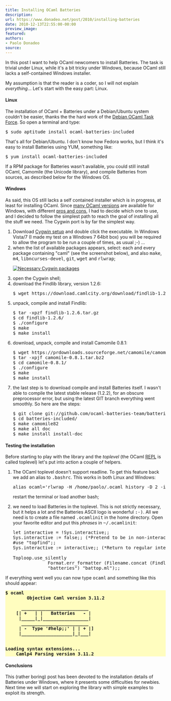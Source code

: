 ```yaml
---
title: Installing OCaml Batteries
description:
url: https://www.donadeo.net/post/2010/installing-batteries
date: 2010-12-13T22:55:00-00:00
preview_image:
featured:
authors:
- Paolo Donadeo
source:
---
```


<div>
<p class="noindent">In this post I want to help OCaml newcomers to install Batteries. The task is trivial under Linux, while it's a bit tricky under Windows, because OCaml still lacks a self-contained Windows installer.</p>

<p>My assumption is that the reader is a coder, so I will not explain <em>everything</em>&hellip; Let's start with the easy part: Linux.</p>

<h4>Linux</h4>
<p class="noindent">The installation of OCaml + Batteries under a Debian/Ubuntu system couldn't be easier, thanks the the hard work of the <a href="https://wiki.debian.org/Teams/OCamlTaskForce">Debian OCaml Task Force</a>. So open a terminal and type:</p>

<pre class="brush: bash">
$ sudo aptitude install ocaml-batteries-included
</pre>

<p>That's all for Debian/Ubuntu. I don't know how Fedora works, but I think it's easy to install Batteries using YUM, something like:</p>

<pre class="brush: bash">
$ yum install ocaml-batteries-included
</pre>

<p>If a RPM package for Batteries wasn't available, you could still install OCaml, Camomile (the Unicode library), and compile Batteries from sources, as described below for the Windows OS.</p>

<h4>Windows</h4>

<p class="noindent">As said, this OS still lacks a self contained installer which is in progress, at least for installing OCaml. Since <a href="https://caml.inria.fr/ocaml/release.en.html#id2268363">many OCaml versions</a> are available for Windows, with different <a href="https://caml.inria.fr/ocaml/portability.en.html#windows">pros and cons</a>, I had to decide which one to use, and I decided to follow the simplest path to reach the goal of installing all the stuff we need. The Cygwin port is by far the simplest way.</p>

<ol>

<li>Download <a href="https://www.cygwin.com/setup.exe">Cygwin setup</a> and double click the executable. In Windows Vista/7 (I made my test on a Windows 7 64bit box) you will be required to allow the program to be run a couple of times, as usual ;-) &hellip;</li>

<li>when the list of available packages appears, select: each and every package containing &quot;caml&quot; (see the screenshot below), and also <kbd>make</kbd>, <kbd>m4</kbd>, <kbd>libncurses-devel</kbd>, <kbd>git</kbd>, <kbd>wget</kbd> and <kbd>rlwrap</kbd>;

<br/>

<a href="https://www.donadeo.net/static/2010/12/install_cygwin.png" title="Necessary Cygwin packages" class="zoom-box-image"><img src="https://www.donadeo.net/static/2010/12/install_cygwin_small.png" class="little left" alt="Necessary Cygwin packages"/></a>
<br style="clear:both;"/>
</li>

<li>open the Cygwin shell;</li>

<li>download the Findlib library, version 1.2.6:
<pre class="brush: bash">
$ wget https://download.camlcity.org/download/findlib-1.2.6.tar.gz
</pre>
</li>

<li>unpack, compile and install Findlib:
<pre class="brush: bash">
$ tar -xpzf findlib-1.2.6.tar.gz
$ cd findlib-1.2.6/
$ ./configure
$ make
$ make install
</pre>
</li>

<li>download, unpack, compile and install Camomile 0.8.1:
<pre class="brush: bash">
$ wget https://prdownloads.sourceforge.net/camomile/camomile-0.8.1.tar.bz2
$ tar -xpjf camomile-0.8.1.tar.bz2
$ cd camomile-0.8.1/
$ ./configure
$ make
$ make install
</pre>
</li>

<li>the last step is to download compile and install Batteries itself. I wasn't able to compile the latest stable release (1.2.2), for an obscure preprocessor error, but using the latest GIT branch everything went smoothly. So here are the steps:
<pre class="brush: bash">
$ git clone git://github.com/ocaml-batteries-team/batteries-included.git
$ cd batteries-included/
$ make camomile82
$ make all doc
$ make install install-doc
</pre>
</li>
</ol>

<h4>Testing the installation</h4>

<p class="noindent">Before starting to play with the library and the <em>toplevel</em> (the OCaml <a href="https://en.wikipedia.org/wiki/Read-eval-print_loop">REPL</a> is called toplevel) let's put into action a couple of helpers.</p>

<ol>

<li>The OCaml toplevel doesn't support readline. To get this feature back we add an alias to <kbd>.bashrc</kbd>. This works in both Linux and Windows:

<pre class="brush: bash">
alias ocaml='rlwrap -H /home/paolo/.ocaml_history -D 2 -i -s 10000 ocaml'
</pre>

restart the terminal or load another bash;
</li>

<li>we need to load Batteries in the toplevel. This is not strictly necessary, but it helps a lot and the Batteries ASCII logo is wonderful <kbd>:-)</kbd>. All we need is to create a file named <kbd>.ocamlinit</kbd> in the home directory. Open your favorite editor and put this <em>phrases</em> in <kbd>~/.ocamlinit</kbd>:

<pre class="brush: ocaml">
let interactive = !Sys.interactive;;
Sys.interactive := false;; (*Pretend to be in non-interactive mode*)
#use &quot;topfind&quot;;;
Sys.interactive := interactive;; (*Return to regular interactive mode*)

Toploop.use_silently 
             Format.err_formatter (Filename.concat (Findlib.package_directory 
             &quot;batteries&quot;) &quot;battop.ml&quot;);;
</pre>
</li>
</ol>

<p>If everything went well you can now type <kbd>ocaml</kbd> and something like this should appear:</p>

<pre style="background-color: #fffdbf; font-weight: bold;">
$ ocaml
        Objective Caml version 3.11.2

      _________________________
    [| +   | |   Batteries   - |
     |_____|_|_________________|
      _________________________
     | -  Type '#help;;' | | + |]
     |___________________|_|___|


Loading syntax extensions...
	Camlp4 Parsing version 3.11.2
</pre>

<h4>Conclusions</h4>

<p class="noindent">This (rather boring) post has been devoted to the installation details of Batteries under Windows, where it presents some difficulties for newbies. Next time we will start on exploring the library with simple examples to exploit its strength.</p>
</div>
